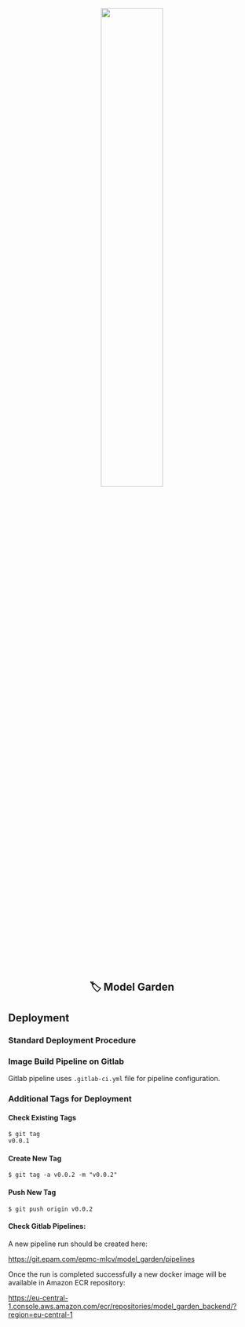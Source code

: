 <div align="center"><img src="https://es.wiki.elvenar.com/images/0/04/Glossy_Garden.png" width="50%"/></div>

<div align="center"><h2>🏷️ Model Garden</h2></div>

## Deployment

### Standard Deployment Procedure

### Image Build Pipeline on Gitlab

Gitlab pipeline uses `.gitlab-ci.yml` file for pipeline configuration. 


### Additional Tags for Deployment

#### Check Existing Tags
```
$ git tag
v0.0.1
```

#### Create New Tag
```
$ git tag -a v0.0.2 -m "v0.0.2"
```

#### Push New Tag
```
$ git push origin v0.0.2
```

#### Check Gitlab Pipelines:

A new pipeline run should be created here:

https://git.epam.com/epmc-mlcv/model_garden/pipelines

Once the run is completed successfully a new docker image will be available in Amazon ECR repository:

https://eu-central-1.console.aws.amazon.com/ecr/repositories/model_garden_backend/?region=eu-central-1